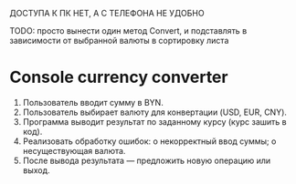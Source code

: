ДОСТУПА К ПК НЕТ, А С ТЕЛЕФОНА НЕ УДОБНО

TODO:
просто вынести один метод Convert, и подставлять в зависимости от выбранной валюты в сортировку листа 


# Console currency converter
1.	Пользователь вводит сумму в BYN.
2.	Пользователь выбирает валюту для конвертации (USD, EUR, CNY).
3.	Программа выводит результат по заданному курсу (курс зашить в код).
4.	Реализовать обработку ошибок:
o	некорректный ввод суммы;
o	несуществующая валюта.
5.	После вывода результата — предложить новую операцию или выход.
